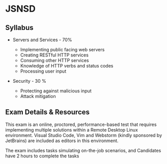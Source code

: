 # JSNSD


## Syllabus


- Servers and Services - 70%
  - Implementing public facing web servers
  - Creating RESTful HTTP services
  - Consuming other HTTP services
  - Knowledge of HTTP verbs and status codes
  - Processing user input

 - Security - 30 %
   - Protecting against malicious input
   - Attack mitigation

## Exam Details & Resources
This exam is an online, proctored, performance-based test that requires implementing multiple solutions within a Remote Desktop Linux environment. Visual Studio Code, Vim and Webstorm (kindly sponsored by JetBrains) are included as editors in this environment.

The exam includes tasks simulating on-the-job scenarios, and Candidates have 2 hours to complete the tasks